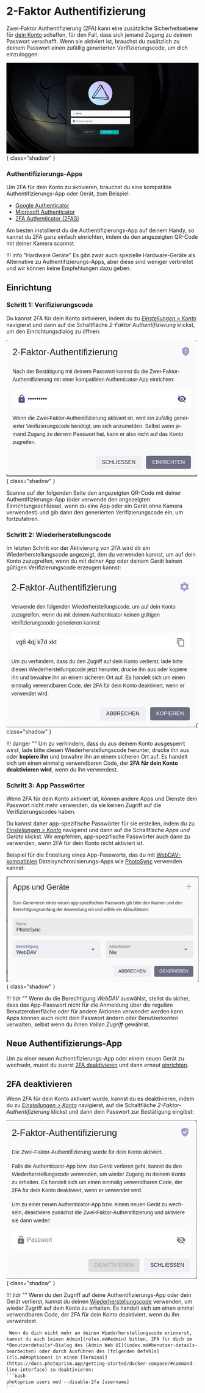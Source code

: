 # 2-Faktor Authentifizierung

Zwei-Faktor  Authentifizierung (2FA) kann eine zusätzliche Sicherheitsebene für [dein Konto](../settings/account.md) schaffen, für den Fall, dass sich jemand Zugang zu deinem Passwort verschafft. Wenn sie aktiviert ist, brauchst du zusätzlich zu deinem Passwort einen zufällig generierten Verifizierungscode, um dich einzuloggen:

![Screenshot](img/login-with-2fa.jpg){ class="shadow" }

### Authentifizierungs-Apps

Um 2FA für dein Konto zu aktivieren, brauchst du eine kompatible Authentifizierungs-App oder Gerät, zum Beispiel:

- [Google Authenticator](https://apps.apple.com/us/app/google-authenticator/id388497605)
- [Microsoft Authenticator](https://apps.apple.com/us/app/microsoft-authenticator/id983156458)
- [2FA Authenticator (2FAS)](https://apps.apple.com/us/app/2fa-authenticator-2fas/id1217793794)

Am besten installierst du die Authentifizierungs-App auf deinem Handy, so kannst du 2FA ganz einfach einrichten, indem du den angezeigten QR-Code mit deiner Kamera scannst.

!!! info "Hardware Geräte"
    Es gibt zwar auch spezielle Hardware-Geräte als Alternative zu Authentifizierungs-Apps, aber diese sind weniger verbreitet und wir können keine Empfehlungen dazu geben.

## Einrichtung

### Schritt 1: Verifizierungscode

Du kannst 2FA für dein Konto aktivieren, indem du zu [*Einstellungen > Konto*](../settings/account.md) navigierst und dann auf die Schaltfläche *2-Faktor Authentifizierung* klickst, um den Einrichtungsdialog zu öffnen:

![Screenshot](img/enable-2fa.jpg){ class="shadow" }

Scanne auf der folgenden Seite den angezeigten QR-Code mit deiner Authentifizierungs-App (oder verwende den angezeigten Einrichtungsschlüssel, wenn du eine App oder ein Gerät ohne Kamera verwendest) und gib dann den generierten Verifizierungscode ein, um fortzufahren.

### Schritt 2: Wiederherstellungscode

Im letzten Schritt vor der Aktivierung von 2FA wird dir ein Wiederherstellungscode angezeigt, den du verwenden kannst, um auf dein Konto zuzugreifen, wenn du mit deiner App oder deinem Gerät keinen gültigen Verifizierungscode erzeugen kannst:

![Screenshot](img/recovery-code.jpg){ class="shadow" }

!!! danger ""
    Um zu verhindern, dass du aus deinem Konto ausgesperrt wirst, lade bitte diesen Wiederherstellungscode herunter, drucke ihn aus oder **kopiere ihn** und bewahre ihn an einem sicheren Ort auf. Es handelt sich um einen einmalig verwendbaren Code, der **2FA für dein Konto deaktivieren wird**, wenn du ihn verwendest.

### Schritt 3: App Passwörter

Wenn 2FA für dein Konto aktiviert ist, können andere Apps und Dienste dein Passwort nicht mehr verwenden, da sie keinen Zugriff auf die Verifizierungscodes haben.

Du kannst daher app-spezifische Passwörter für sie erstellen, indem du zu [*Einstellungen > Konto*](../settings/account.md) navigierst und dann auf die Schaltfläche *Apps und Geräte* klickst. Wir empfehlen, app-spezifische Passwörter auch dann zu verwenden, wenn 2FA für dein Konto nicht aktiviert ist.

Beispiel für die Erstellung eines App-Passworts, das du mit [WebDAV-kompatiblen](../sync/webdav.md) Dateisynchronisierungs-Apps wie [PhotoSync](../sync/sync-phone.md) verwenden kannst:

![Screenshot](img/app-password.jpg){ class="shadow" }

!!! tldr ""
    Wenn du die Berechtigung *WebDAV* auswählst, stellst du sicher, dass das App-Passwort nicht für die Anmeldung über die reguläre Benutzeroberfläche oder für andere Aktionen verwendet werden kann. Apps können auch nicht dein Passwort ändern oder Benutzerkonten verwalten, selbst wenn du ihnen *Vollen Zugriff* gewährst.

## Neue Authentifizierungs-App

Um zu einer neuen Authentifizierungs-App oder einem neuen Gerät zu wechseln, musst du zuerst [2FA deaktivieren](#2fa-deaktivieren) und dann erneut [einrichten](#einrichtung).

## 2FA deaktivieren

Wenn 2FA für dein Konto aktiviert wurde, kannst du es deaktivieren, indem du zu [*Einstellungen > Konto*](../settings/account.md) navigierst, auf die Schaltfläche *2-Faktor-Authentifizierung* klickst und dann dein Passwort zur Bestätigung eingibst:

![Screenshot](img/disable-2fa.jpg){ class="shadow" }

!!! tldr ""
    Wenn du den Zugriff auf deine Authentifizierungs-App oder dein Gerät verlierst, kannst du deinen [Wiederherstellungscode](#schritt-2-wiederherstellungscode) verwenden, um wieder Zugriff auf dein Konto zu erhalten. Es handelt sich um einen einmal verwendbaren Code, der 2FA für dein Konto deaktiviert, wenn du ihn verwendest.

     Wenn du dich nicht mehr an deinen Wiederherstellungscode erinnerst, kannst du auch [einen Admin](roles.md#admin) bitten, 2FA für dich im *Benutzerdetails*-Dialog des [Admin Web UI](index.md#benutzer-details-bearbeiten) oder durch Ausführen des [folgenden Befehls](cli.md#optionen) in einem [Terminal](https://docs.photoprism.app/getting-started/docker-compose/#command-line-interface) zu deaktivieren:    
    ```bash
    photoprism users mod --disable-2fa [username]
    ```

